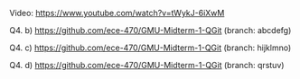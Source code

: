 Video: https://www.youtube.com/watch?v=tWykJ-6iXwM

Q4. b) https://github.com/ece-470/GMU-Midterm-1-QGit (branch: abcdefg)

Q4. c) https://github.com/ece-470/GMU-Midterm-1-QGit (branch: hijklmno)

Q4. d) https://github.com/ece-470/GMU-Midterm-1-QGit (branch: qrstuv)
